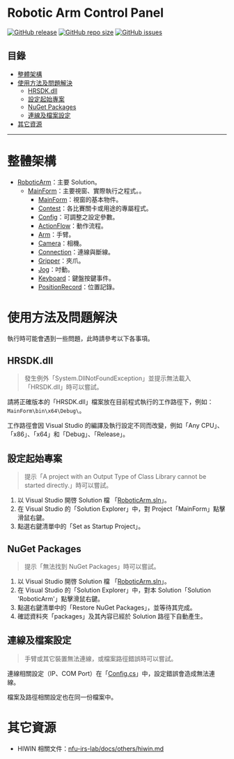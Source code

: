 # Robotic Arm Control Panel

[![GitHub release](https://img.shields.io/github/release/nfu-irs-lab/robotic-arm-control-panel.svg)](https://github.com/nfu-irs-lab/robotic-arm-control-panel/releases)
[![GitHub repo size](https://img.shields.io/github/repo-size/nfu-irs-lab/robotic-arm-control-panel)](https://github.com/nfu-irs-lab/robotic-arm-control-panel)
[![GitHub issues](https://img.shields.io/github/issues/nfu-irs-lab/robotic-arm-control-panel.svg)](https://github.com/nfu-irs-lab/robotic-arm-control-panel/issues)

## 目錄
- [整體架構](#整體架構)
- [使用方法及問題解決](#使用方法及問題解決)
  - [HRSDK.dll](#hrsdkdll)
  - [設定起始專案](#設定起始專案)
  - [NuGet Packages](#nuget-packages)
  - [連線及檔案設定](#連線及檔案設定)
- [其它資源](#其它資源)

---

# 整體架構
- [RoboticArm](/RoboticArm.sln)：主要 Solution。
  - [MainForm](/MainForm/)：主要視窗、實際執行之程式。。
    - [MainForm](/MainForm/MainForm.cs)：視窗的基本物件。
    - [Contest](/MainForm/Contest.cs)：各比賽關卡或用途的專屬程式。
    - [Config](/MainForm/Config.cs)：可調整之設定參數。
    - [ActionFlow](/MainForm/ActionFlow.cs)：動作流程。
    - [Arm](/MainForm/Arm.cs)：手臂。
    - [Camera](/MainForm/Camera.cs)：相機。
    - [Connection](/MainForm/Connection.cs)：連線與斷線。
    - [Gripper](/MainForm/Gripper.cs)：夾爪。
    - [Jog](/MainForm/Jog.cs)：吋動。
    - [Keyboard](/MainForm/Keyboard.cs)：鍵盤按鍵事件。
    - [PositionRecord](/MainForm/PositionRecord.cs)：位置記錄。

# 使用方法及問題解決
執行時可能會遇到一些問題，此時請參考以下各事項。

## HRSDK.dll
> 發生例外「System.DllNotFoundException」並提示無法載入「HRSDK.dll」時可以嘗試。

請將正確版本的「HRSDK.dll」檔案放在目前程式執行的工作路徑下，例如：`MainForm\bin\x64\Debug\`。

工作路徑會因 Visual Studio 的編譯及執行設定不同而改變，例如「Any CPU」、「x86」、「x64」和「Debug」、「Release」。

## 設定起始專案
> 提示「A project with an Output Type of Class Library cannot be started directly.」時可以嘗試。

1. 以 Visual Studio 開啓 Solution 檔 「[RoboticArm.sln](/RoboticArm.sln)」。
2. 在 Visual Studio 的「Solution Explorer」中，對 Project「MainForm」點擊滑鼠右鍵。
3. 點選右鍵清單中的「Set as Startup Project」。

## NuGet Packages
> 提示「無法找到 NuGet Packages」時可以嘗試。

1. 以 Visual Studio 開啓 Solution 檔 「[RoboticArm.sln](/RoboticArm.sln)」。
2. 在 Visual Studio 的「Solution Explorer」中，對本 Solution「Solution 'RoboticArm'」點擊滑鼠右鍵。
3. 點選右鍵清單中的「Restore NuGet Packages」，並等待其完成。
4. 確認資料夾「packages」及其內容已經於 Solution 路徑下自動產生。

## 連線及檔案設定
> 手臂或其它裝置無法連線，或檔案路徑錯誤時可以嘗試。

連線相關設定（IP、COM Port）在「[Config.cs](/MainForm/Config.cs)」中，設定錯誤會造成無法連線。

檔案及路徑相關設定也在同一份檔案中。

# 其它資源
- HIWIN 相關文件：[nfu-irs-lab/docs/others/hiwin.md](https://github.com/nfu-irs-lab/docs/blob/main/others/hiwin.md)
